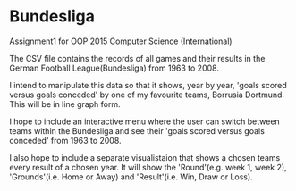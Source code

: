 # Bundesliga
Assignment1 for OOP 2015
Computer Science (International)

The CSV file contains the records of all games and their results in the
German Football League(Bundesliga) from 1963 to 2008.

I intend to manipulate this data so that it shows, year by year,
'goals scored versus goals conceded' by one of my favourite teams,
Borrusia Dortmund. This will be in line graph form.

I hope to include an interactive menu where the user can switch between teams
within the Bundesliga and see their 'goals scored versus goals conceded'
from 1963 to 2008.

I also hope to include a separate visualistaion that shows a chosen teams every
result of a chosen year. It will show the 'Round'(e.g. week 1, week 2),
'Grounds'(i.e. Home or Away) and 'Result'(i.e. Win, Draw or Loss).